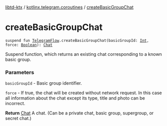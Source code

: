 [libtd-ktx](../index.md) / [kotlinx.telegram.coroutines](index.md) / [createBasicGroupChat](./create-basic-group-chat.md)

# createBasicGroupChat

`suspend fun `[`TelegramFlow`](../kotlinx.telegram.core/-telegram-flow/index.md)`.createBasicGroupChat(basicGroupId: `[`Int`](https://kotlinlang.org/api/latest/jvm/stdlib/kotlin/-int/index.html)`, force: `[`Boolean`](https://kotlinlang.org/api/latest/jvm/stdlib/kotlin/-boolean/index.html)`): `[`Chat`](https://tdlibx.github.io/td/docs/org/drinkless/td/libcore/telegram/TdApi/Chat.html)

Suspend function, which returns an existing chat corresponding to a known basic group.

### Parameters

`basicGroupId` - Basic group identifier.

`force` - If true, the chat will be created without network request. In this case all
information about the chat except its type, title and photo can be incorrect.

**Return**
[Chat](https://tdlibx.github.io/td/docs/org/drinkless/td/libcore/telegram/TdApi/Chat.html) A chat. (Can be a private chat, basic group, supergroup, or secret chat.)

